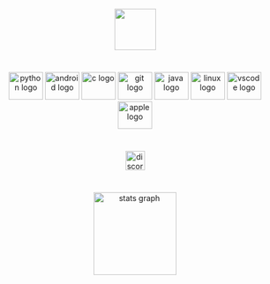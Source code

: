 <br clear="both">

<div align="center">
  <picture><img height="75" src="https://share.creavite.co/H14ts8oW89yqfxJE.gif"  /></picture>
</div>

###

<br clear="both">
<div align="center">
  <picture><img src="https://cdn.jsdelivr.net/gh/devicons/devicon/icons/python/python-original.svg" height="50" width="62" alt="python logo"  /></picture>
  <picture><img src="https://cdn.jsdelivr.net/gh/devicons/devicon/icons/android/android-original.svg" height="50" width="62" alt="android logo"  /></picture>
  <picture><img src="https://cdn.jsdelivr.net/gh/devicons/devicon/icons/c/c-original.svg" height="50" width="62" alt="c logo"  /></picture>
  <picture><img src="https://cdn.jsdelivr.net/gh/devicons/devicon/icons/git/git-original.svg" height="50" width="62" alt="git logo"  /></picture>
  <picture><img src="https://cdn.jsdelivr.net/gh/devicons/devicon/icons/java/java-original.svg" height="50" width="62" alt="java logo"  /></picture>
  <picture><img src="https://cdn.jsdelivr.net/gh/devicons/devicon/icons/linux/linux-original.svg" height="50" width="62" alt="linux logo"  /></picture>
  <picture><img src="https://cdn.jsdelivr.net/gh/devicons/devicon/icons/vscode/vscode-original.svg" height="50" width="62" alt="vscode logo"  /></picture>
  <picture><img src="https://cdn.jsdelivr.net/gh/devicons/devicon/icons/apple/apple-original.svg" height="50" width="62" alt="apple logo"  /></picture>
</div>

###

<br clear="both">

<div align="center">
  <a href="https://discord.gg/users/4t92csMt" target="_blank">
    <img src="https://img.shields.io/static/v1?message=Discord&logo=discord&label=&color=7289DA&logoColor=white&labelColor=&style=for-the-badge" height="35" alt="discord logo"  />
  </a>
</div>

###
  
  <br clear="both">

<div align="center">
  <picture><img src="https://github-readme-stats.vercel.app/api?username=tim-rdt&theme=algolia&show_icons=true&hide_border=true&count_private=true" height="150" alt="stats graph"  /></picture>

###

